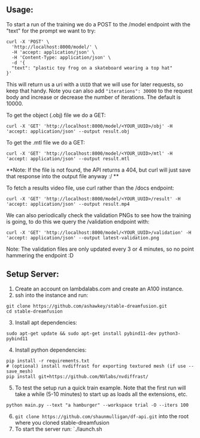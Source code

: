 ## Usage:

To start a run of the training we do a POST to the /model endpoint with the "text" for the prompt we want to try:
```
curl -X 'POST' \
  'http://localhost:8000/model/' \
  -H 'accept: application/json' \
  -H 'Content-Type: application/json' \
  -d '{
  "text": "plastic toy frog on a skateboard wearing a top hat"
}'
```
This will return us a uri with a `UUID` that we will use for later requests, so keep that handy. Note you can also add `"iterations": 30000` to the request body and increase or decrease the number of iterations. The default is 10000.

To get the object (.obj) file we do a GET:
```
curl -X 'GET' 'http://localhost:8000/model/<YOUR_UUID>/obj' -H 'accept: application/json' --output result.obj
```

To get the .mtl file we do a GET:
```
curl -X 'GET' 'http://localhost:8000/model/<YOUR_UUID>/mtl' -H 'accept: application/json' --output result.mtl
```
**Note: If the file is not found, the API returns a 404, but curl will just save that response into the output file anyway :/ **

To fetch a results video file, use curl rather than the /docs endpoint:
```
curl -X 'GET' 'http://localhost:8000/model/<YOUR_UUID>/result' -H 'accept: application/json' --output result.mp4
```

We can also periodically check the validation PNGs to see how the training is going, to do this we query the /validation endpoint with:
```
curl -X 'GET' 'http://localhost:8000/model/<YOUR_UUID>/validation' -H 'accept: application/json' --output latest-validation.png
```
Note: The validation files are only updated every 3 or 4 minutes, so no point hammering the endpoint :D

## Setup Server:

1. Create an account on lambdalabs.com and create an A100 instance. 
2. ssh into the instance and run:
```
git clone https://github.com/ashawkey/stable-dreamfusion.git
cd stable-dreamfusion
``` 
3. Install apt dependencies:
```
sudo apt-get update && sudo apt-get install pybind11-dev python3-pybind11
```
4. Install python dependencies:
```
pip install -r requirements.txt
# (optional) install nvdiffrast for exporting textured mesh (if use --save_mesh)
pip install git+https://github.com/NVlabs/nvdiffrast/
```
5. To test the setup run a quick train example. Note that the first run will take a while (5-10 minutes) to start up as loads all the extensions, etc.
```
python main.py --text "a hamburger" --workspace trial -O --iters 100
```
6. `git clone https://github.com/shaunmulligan/df-api.git` into the root where you cloned stable-dreamfusion
7. To start the server run: `./launch.sh

